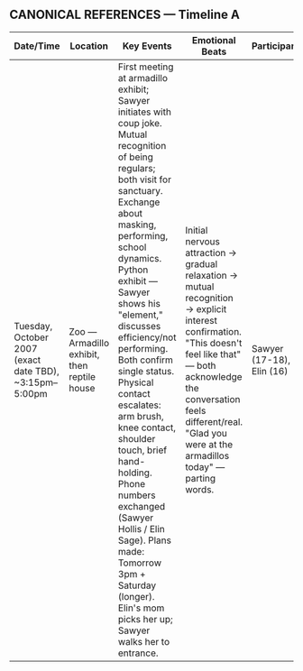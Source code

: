 ## CANONICAL REFERENCES — Timeline A

| Date/Time | Location | Key Events | Emotional Beats | Participants |
|-----------|----------|------------|-----------------|--------------|
| Tuesday, October 2007 (exact date TBD), ~3:15pm–5:00pm | Zoo — Armadillo exhibit, then reptile house | First meeting at armadillo exhibit; Sawyer initiates with coup joke. Mutual recognition of being regulars; both visit for sanctuary. Exchange about masking, performing, school dynamics. Python exhibit — Sawyer shows his "element," discusses efficiency/not performing. Both confirm single status. Physical contact escalates: arm brush, knee contact, shoulder touch, brief hand-holding. Phone numbers exchanged (Sawyer Hollis / Elin Sage). Plans made: Tomorrow 3pm + Saturday (longer). Elin's mom picks her up; Sawyer walks her to entrance. | Initial nervous attraction → gradual relaxation → mutual recognition → explicit interest confirmation. "This doesn't feel like that" — both acknowledge the conversation feels different/real. "Glad you were at the armadillos today" — parting words. | Sawyer (17-18), Elin (16) |
